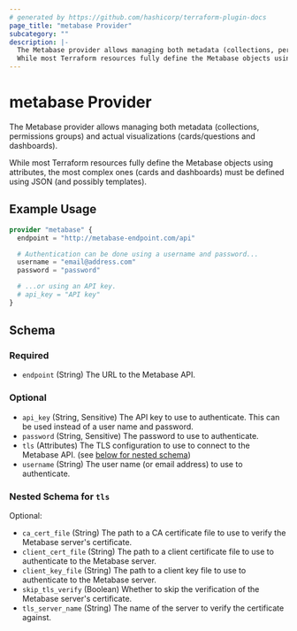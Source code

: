 ```yaml
---
# generated by https://github.com/hashicorp/terraform-plugin-docs
page_title: "metabase Provider"
subcategory: ""
description: |-
  The Metabase provider allows managing both metadata (collections, permissions groups) and actual visualizations (cards/questions and dashboards).
  While most Terraform resources fully define the Metabase objects using attributes, the most complex ones (cards and dashboards) must be defined using JSON (and possibly templates).
---
```


# metabase Provider

The Metabase provider allows managing both metadata (collections, permissions groups) and actual visualizations (cards/questions and dashboards).

While most Terraform resources fully define the Metabase objects using attributes, the most complex ones (cards and dashboards) must be defined using JSON (and possibly templates).

## Example Usage

```terraform
provider "metabase" {
  endpoint = "http://metabase-endpoint.com/api"

  # Authentication can be done using a username and password...
  username = "email@address.com"
  password = "password"

  # ...or using an API key.
  # api_key = "API key"
}
```

<!-- schema generated by tfplugindocs -->
## Schema

### Required

- `endpoint` (String) The URL to the Metabase API.

### Optional

- `api_key` (String, Sensitive) The API key to use to authenticate. This can be used instead of a user name and password.
- `password` (String, Sensitive) The password to use to authenticate.
- `tls` (Attributes) The TLS configuration to use to connect to the Metabase API. (see [below for nested schema](#nestedatt--tls))
- `username` (String) The user name (or email address) to use to authenticate.

<a id="nestedatt--tls"></a>
### Nested Schema for `tls`

Optional:

- `ca_cert_file` (String) The path to a CA certificate file to use to verify the Metabase server's certificate.
- `client_cert_file` (String) The path to a client certificate file to use to authenticate to the Metabase server.
- `client_key_file` (String) The path to a client key file to use to authenticate to the Metabase server.
- `skip_tls_verify` (Boolean) Whether to skip the verification of the Metabase server's certificate.
- `tls_server_name` (String) The name of the server to verify the certificate against.
